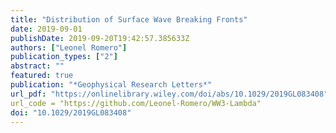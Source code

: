 ```yaml
---
title: "Distribution of Surface Wave Breaking Fronts"
date: 2019-09-01
publishDate: 2019-09-20T19:42:57.385633Z
authors: ["Leonel Romero"]
publication_types: ["2"]
abstract: ""
featured: true
publication: "*Geophysical Research Letters*"
url_pdf: "https://onlinelibrary.wiley.com/doi/abs/10.1029/2019GL083408"
url_code = "https://github.com/Leonel-Romero/WW3-Lambda"
doi: "10.1029/2019GL083408"
---
```


